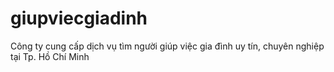 # giupviecgiadinh
Công ty cung cấp dịch vụ tìm người giúp việc gia đình uy tín, chuyên nghiệp tại Tp. Hồ Chí Minh
